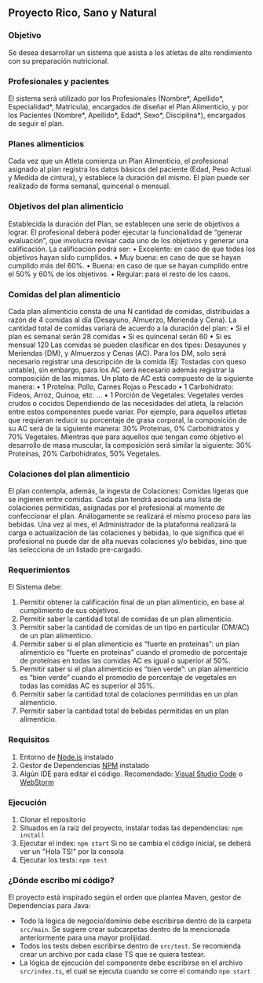 ## Proyecto Rico, Sano y Natural

### Objetivo
Se desea desarrollar un sistema que asista a los atletas de alto rendimiento con su preparación nutricional.
### Profesionales y pacientes
El sistema será utilizado por los Profesionales (Nombre*, Apellido*, Especialidad*, Matrícula), encargados de diseñar
el Plan Alimenticio, y por los Pacientes (Nombre*, Apellido*, Edad*, Sexo*, Disciplina*), encargados de seguir el plan.
### Planes alimenticios
Cada vez que un Atleta comienza un Plan Alimenticio, el profesional asignado al plan registra los datos básicos del
paciente (Edad, Peso Actual y Medida de cintura), y establece la duración del mismo. El plan puede ser realizado de
forma semanal, quincenal o mensual.
### Objetivos del plan alimenticio
Establecida la duración del Plan, se establecen una serie de objetivos a lograr.
El profesional deberá poder ejecutar la funcionalidad de “generar evaluación”, que involucra revisar cada uno de los
objetivos y generar una calificación. La calificación podrá ser:
• Excelente: en caso de que todos los objetivos hayan sido cumplidos.
• Muy buena: en caso de que se hayan cumplido más del 60%.
• Buena: en caso de que se hayan cumplido entre el 50% y 60% de los objetivos.
• Regular: para el resto de los casos.
### Comidas del plan alimenticio
Cada plan alimenticio consta de una N cantidad de comidas, distribuidas a razón de 4 comidas al día (Desayuno,
Almuerzo, Merienda y Cena).
La cantidad total de comidas variará de acuerdo a la duración del plan:
• Si el plan es semanal serán 28 comidas
• Si es quincenal serán 60
• Si es mensual 120
Las comidas se pueden clasificar en dos tipos: Desayunos y Meriendas (DM), y Almuerzos y Cenas (AC).
Para los DM, solo será necesario registrar una descripción de la comida (Ej: Tostadas con queso untable), sin embargo,
para los AC será necesario además registrar la composición de las mismas. Un plato de AC está compuesto de la
siguiente manera:
• 1 Proteína: Pollo, Carnes Rojas o Pescado
• 1 Carbohidrato: Fideos, Arroz, Quinoa, etc. ...
• 1 Porción de Vegetales: Vegetales verdes crudos o cocidos
Dependiendo de las necesidades del atleta, la relación entre estos componentes puede variar. Por ejemplo, para
aquellos atletas que requieran reducir su porcentaje de grasa corporal, la composición de su AC será de la siguiente
manera: 30% Proteínas, 0% Carbohidratos y 70% Vegetales. Mientras que para aquellos que tengan como objetivo el
desarrollo de masa muscular, la composición será similar la siguiente: 30% Proteínas, 20% Carbohidratos, 50%
Vegetales.
### Colaciones del plan alimenticio
El plan contempla, además, la ingesta de Colaciones: Comidas ligeras que se ingieren entre comidas. Cada plan tendrá
asociada una lista de colaciones permitidas, asignadas por el profesional al momento de confeccionar el plan.
Análogamente se realizará el mismo proceso para las bebidas.
Una vez al mes, el Administrador de la plataforma realizará la carga o actualización de las colaciones y bebidas, lo que
significa que el profesional no puede dar de alta nuevas colaciones y/o bebidas, sino que las selecciona de un listado
pre-cargado.
### Requerimientos
El Sistema debe:
1. Permitir obtener la calificación final de un plan alimenticio, en base al cumplimiento de sus objetivos.
2. Permitir saber la cantidad total de comidas de un plan alimenticio.
3. Permitir saber la cantidad de comidas de un tipo en particular (DM/AC) de un plan alimenticio.
4. Permitir saber si el plan alimenticio es “fuerte en proteínas”: un plan alimenticio es “fuerte en proteínas”
cuando el promedio de porcentaje de proteínas en todas las comidas AC es igual o superior al 50%.
5. Permitir saber si el plan alimenticio es “bien verde”: un plan alimenticio es “bien verde” cuando el promedio
de porcentaje de vegetales en todas las comidas AC es superior al 35%.
6. Permitir saber la cantidad total de colaciones permitidas en un plan alimenticio.
7. Permitir saber la cantidad total de bebidas permitidas en un plan alimenticio.

### Requisitos
1. Entorno de [Node.js](https://nodejs.org/en "Node.js") instalado
2. Gestor de Dependencias [NPM](https://www.npmjs.com/ "NPM") instalado
3. Algún IDE para editar el código. Recomendado: [Visual Studio Code](https://code.visualstudio.com/ "Visual Studio Code") o [WebStorm](https://www.jetbrains.com/es-es/webstorm/ "WebStorm")

### Ejecución
1. Clonar el repositorio
2. Situados en la raíz del proyecto, instalar todas las dependencias: `npm install`
3. Ejecutar el index: `npm start` Si no se cambia el código inicial, se deberá ver un "Hola TS!" por la consola
4. Ejecutar los tests: `npm test` 

### ¿Dónde escribo mi código?
El proyecto está inspirado según el orden que plantea Maven, gestor de Dependencias para Java:
- Todo la lógica de negocio/dominio debe escribirse dentro de la carpeta `src/main`. Se sugiere crear subcarpetas dentro de la mencionada anteriormente para una mayor prolijidad.
- Todos los tests deben escribirse dentro de `src/test`. Se recomienda crear un archivo por cada clase TS que se quiera testear.
- La lógica de ejecución del componente debe escribirse en el archivo `src/index.ts`, el cual se ejecuta cuando se corre el comando `npm start`
